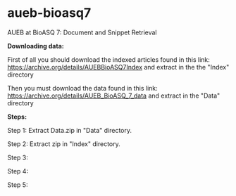 # aueb-bioasq7
AUEB at BioASQ 7: Document and Snippet Retrieval


**Downloading data:**

First of all you should download the indexed articles found in this link:   
https://archive.org/details/AUEBBioASQ7Index
and extract in the the "Index" directory

Then you must download the data found in this link:
https://archive.org/details/AUEB_BioASQ_7_data
and extract in the "Data" directory


**Steps:**

Step 1: Extract Data.zip in "Data" directory.

Step 2: Extract zip in "Index" directory.

Step 3: 

Step 4: 

Step 5: 








